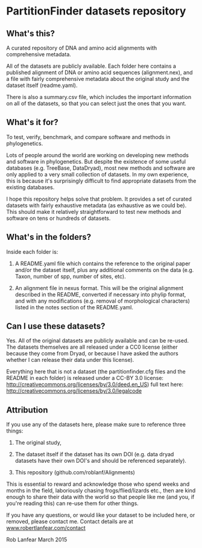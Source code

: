 PartitionFinder datasets repository
===================================

What's this?
------------

A curated repository of DNA and amino acid alignments with comprehensive metadata.

All of the datasets are publicly available. Each folder here contains a published
alignment of DNA or amino acid sequences (alignment.nex), and a file with fairly comprehensive metadata about the original study and the dataset itself (readme.yaml).

There is also a summary.csv file, which includes the important information on all of the datasets, so that you can select just the ones that you want.

What's it for?
--------------

To test, verify, benchmark, and compare software and methods in phylogenetics.

Lots of people around the world are working on developing new methods and software in phylogenetics. But despite the existence of some useful databases (e.g. TreeBase, DataDryad), most new methods and software are only applied to a very small collection of datasets. In my own experience, this is because it's surprisingly difficult to find appropriate datasets from the existing databases.

I hope this repository helps solve that problem. It provides a set of curated datasets with fairly exhaustive metadata (as exhaustive as we could be). This should make it relatively straightforward to test new methods and software on tens or hundreds of datasets.


What's in the folders?
----------------------

Inside each folder is:

1.  A README.yaml file which contains the reference to the original paper and/or the dataset itself, plus any additional comments on the data (e.g. Taxon, number of spp, number of sites, etc).

2.  An alignment file in nexus format. This will be the original alignment described in the README, converted if necessary into phylip format, and with any modifications (e.g. removal of morphological characters) listed in the notes section of the README.yaml.


Can I use these datasets?
-------------------------
Yes. All of the original datasets are publicly available and can be re-used. The datasets themselves are all released under a CC0 license (either because they come from Dryad, or because I have asked the authors whether I can release their data under this license).

Everything here that is not a dataset (the partitionfinder.cfg files and the README in each folder) is released under a CC-BY 3.0 license: http://creativecommons.org/licenses/by/3.0/deed.en_US) full text here: http://creativecommons.org/licenses/by/3.0/legalcode

Attribution
-----------
If you use any of the datasets here, please make sure to reference three things:

1.  The original study,

2.  The dataset itself if the dataset has its own DOI (e.g. data dryad datasets have their own DOI's and should be referenced separately).

3.  This repository (github.com/roblanf/Alignments)

This is essential to reward and acknowledge those who spend weeks and months in the field, laboriously chasing frogs/flied/lizards etc., then are kind enough to share their data with the world so that people like me (and you, if you're reading this) can re-use them
for other things.

If you have any questions, or would like your dataset to be included here, or removed, please contact me. Contact details are at www.robertlanfear.com/contact

Rob Lanfear
March 2015
